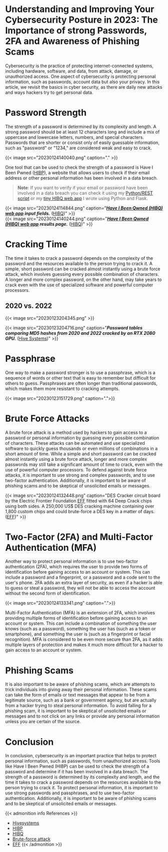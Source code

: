 # Understanding and Improving Your Cybersecurity Posture in 2023: The Importance of strong Passwords, 2FA and Awareness of Phishing Scams


Cybersecurity is the practice of protecting internet-connected systems, including hardware, software, and data, from attack, damage, or unauthorized access. One aspect of cybersecurity is protecting personal information, such as passwords, account data but also your privacy. In this article, we revisit the basics in cyber security, as there are daily new attacks and ways hackers try to get personal data.

<!--more-->

# Password Strength
The strength of a password is determined by its complexity and length. A strong password should be at least 12 characters long and include a mix of uppercase and lowercase letters, numbers, and special characters. Passwords that are shorter or consist only of easily guessable information, such as "password" or "1234," are considered weak and easy to crack.

{{< image src="20230124140040.png" caption="." >}}

One tool that can be used to check the strength of a password is Have I Been Pwned ([HIBP](https://haveibeenpwned.com/)), a website that allows users to check if their email address or other personal information has been involved in a data breach.

> **Note**: If you want to verify if your email or password have been involved in a data breach you can check it using my [Python/REST script](https://github.com/segraef/Scripts/blob/main/Python/hibp.py) or my [tiny HIBQ web app](https://hibq.azurewebsites.net) I wrote using Python and Flask.

{{< image src="20230124114844.png" caption="***[Have I Been Qwned (HIBQ) web app](https://hibq.azurewebsites.net) input fields.*** ([HIBQ](https://hibq.azurewebsites.net))" >}}
<br>
{{< image src="20230124140244.png" caption="***[Have I Been Qwned (HIBQ) web app](https://hibq.azurewebsites.net) results page.*** ([HIBQ](https://hibq.azurewebsites.net))" >}}

# Cracking Time
The time it takes to crack a password depends on the complexity of the password and the resources available to the person trying to crack it. A simple, short password can be cracked almost instantly using a brute force attack, which involves guessing every possible combination of characters. A longer and more complex password, on the other hand, may take years to crack even with the use of specialized software and powerful computer processors.

## 2020 vs. 2022
{{< image src="20230123204345.png" >}}

{{< image src="20230123204716.png" caption="***Password tables comparing MD5 hashes from 2020 and 2022 cracked by an RTX 2080 GPU.*** ([Hive Systems](https://www.hivesystems.io/blog/are-your-passwords-in-the-green))" >}}


# Passphrase
One way to make a password stronger is to use a passphrase, which is a sequence of words or other text that is easy to remember but difficult for others to guess. Passphrases are often longer than traditional passwords, which makes them more resistant to cracking attempts.

{{< image src="20230123151729.png" caption=".">}}

# Brute Force Attacks
A brute force attack is a method used by hackers to gain access to a password or personal information by guessing every possible combination of characters. These attacks can be automated and use specialized software to quickly guess thousands or even millions of combinations in a short amount of time. While a simple and short password can be cracked almost instantly using a brute force attack, longer and more complex passwords may still take a significant amount of time to crack, even with the use of powerful computer processors. To defend against brute force attacks, it is important to use strong and complex passwords, and to use two-factor authentication. Additionally, it is important to be aware of phishing scams and to be skeptical of unsolicited emails or messages.

{{< image src="20230124132448.png" caption="DES Cracker circuit board by the Electric Frontier Foundation [EFF](https://www.eff.org/) fitted with 64 Deep Crack chips using both sides. A 250,000 US$ DES cracking machine containing over 1,800 custom chips and could brute-force a DES key in a matter of days. ([EFF](https://www.eff.org/))" >}}

# Two-Factor (2FA) and Multi-Factor Authentication (MFA)
Another way to protect personal information is to use two-factor authentication (2FA), which requires the user to provide two forms of identification before gaining access to an account or system. This can include a password and a fingerprint, or a password and a code sent to the user's phone. 2FA adds an extra layer of security, as even if a hacker is able to guess or steal a password, they will not be able to access the account without the second form of identification.

{{< image src="20230124133341.png" caption=".">}}

Multi-Factor Authentication (MFA) is an extension of 2FA, which involves providing multiple forms of identification before gaining access to an account or system. This can include a combination of something the user knows (such as a password), something the user has (such as a token or smartphone), and something the user is (such as a fingerprint or facial recognition). MFA is considered to be even more secure than 2FA, as it adds multiple layers of protection and makes it much more difficult for a hacker to gain access to an account or system.

# Phishing Scams
It is also important to be aware of phishing scams, which are attempts to trick individuals into giving away their personal information. These scams can take the form of emails or text messages that appear to be from a legitimate source, such as a bank or government agency, but are actually from a hacker trying to steal personal information. To avoid falling for a phishing scam, it is important to be skeptical of unsolicited emails or messages and to not click on any links or provide any personal information unless you are certain of the source.

# Conclusion
In conclusion, cybersecurity is an important practice that helps to protect personal information, such as passwords, from unauthorized access. Tools like Have I Been Pwned (HIBP) can be used to check the strength of a password and determine if it has been involved in a data breach. The strength of a password is determined by its complexity and length, and the time it takes to crack a password depends on the resources available to the person trying to crack it. To protect personal information, it is important to use strong passwords and passphrases, and to use two-factor authentication. Additionally, it is important to be aware of phishing scams and to be skeptical of unsolicited emails or messages.

{{< admonition info References >}}
- [Hivesystems](https://www.hivesystems.io/password)
- [HIBP](https://haveibeenpwned.com/)
- [HIBQ](https://hibq.azurewebsites.net/)
- [Brute-force attack](https://en.wikipedia.org/wiki/Brute-force_attack)
- [EFF](https://www.eff.org/)
{{< /admonition >}}

